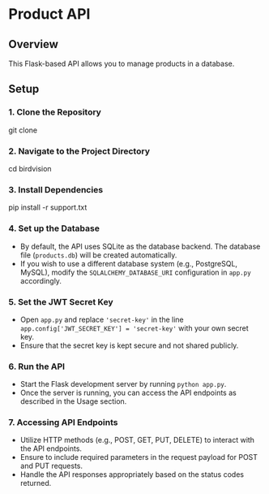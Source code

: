 # Product API

## Overview

This Flask-based API allows you to manage products in a database.

## Setup

### 1. Clone the Repository

git clone 

### 2. Navigate to the Project Directory

cd birdvision


### 3. Install Dependencies

pip install -r support.txt


### 4. Set up the Database

- By default, the API uses SQLite as the database backend. The database file (`products.db`) will be created automatically.
- If you wish to use a different database system (e.g., PostgreSQL, MySQL), modify the `SQLALCHEMY_DATABASE_URI` configuration in `app.py` accordingly.


### 5. Set the JWT Secret Key

- Open `app.py` and replace `'secret-key'` in the line `app.config['JWT_SECRET_KEY'] = 'secret-key'` with your own secret key.
- Ensure that the secret key is kept secure and not shared publicly.


### 6. Run the API

- Start the Flask development server by running `python app.py`.
- Once the server is running, you can access the API endpoints as described in the Usage section.


### 7. Accessing API Endpoints

- Utilize HTTP methods (e.g., POST, GET, PUT, DELETE) to interact with the API endpoints.
- Ensure to include required parameters in the request payload for POST and PUT requests.
- Handle the API responses appropriately based on the status codes returned.
